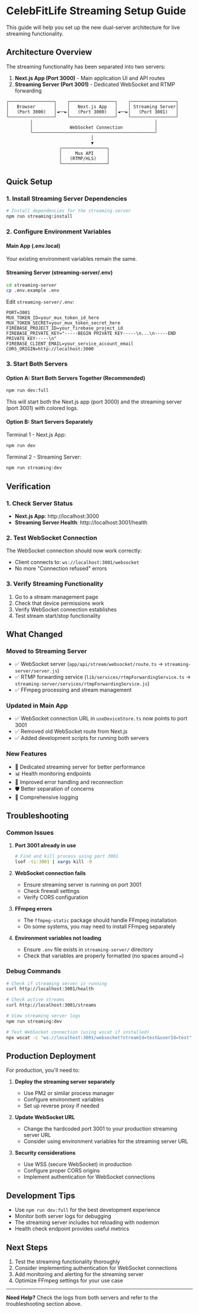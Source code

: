 # CelebFitLife Streaming Setup Guide

This guide will help you set up the new dual-server architecture for live streaming functionality.

## Architecture Overview

The streaming functionality has been separated into two servers:

1. **Next.js App (Port 3000)** - Main application UI and API routes
2. **Streaming Server (Port 3001)** - Dedicated WebSocket and RTMP forwarding

```
┌─────────────────┐    ┌─────────────────┐    ┌─────────────────┐
│   Browser       │    │   Next.js App   │    │ Streaming Server│
│   (Port 3000)   │◄──►│   (Port 3000)   │◄──►│   (Port 3001)   │
└─────────────────┘    └─────────────────┘    └─────────────────┘
         │                                              │
         │              WebSocket Connection            │
         └──────────────────────────────────────────────┘
                                │
                                ▼
                    ┌─────────────────┐
                    │     Mux API     │
                    │   (RTMP/HLS)    │
                    └─────────────────┘
```

## Quick Setup

### 1. Install Streaming Server Dependencies

```bash
# Install dependencies for the streaming server
npm run streaming:install
```

### 2. Configure Environment Variables

#### Main App (.env.local)
Your existing environment variables remain the same.

#### Streaming Server (streaming-server/.env)
```bash
cd streaming-server
cp .env.example .env
```

Edit `streaming-server/.env`:
```env
PORT=3001
MUX_TOKEN_ID=your_mux_token_id_here
MUX_TOKEN_SECRET=your_mux_token_secret_here
FIREBASE_PROJECT_ID=your_firebase_project_id
FIREBASE_PRIVATE_KEY="-----BEGIN PRIVATE KEY-----\n...\n-----END PRIVATE KEY-----\n"
FIREBASE_CLIENT_EMAIL=your_service_account_email
CORS_ORIGIN=http://localhost:3000
```

### 3. Start Both Servers

#### Option A: Start Both Servers Together (Recommended)
```bash
npm run dev:full
```

This will start both the Next.js app (port 3000) and the streaming server (port 3001) with colored logs.

#### Option B: Start Servers Separately

Terminal 1 - Next.js App:
```bash
npm run dev
```

Terminal 2 - Streaming Server:
```bash
npm run streaming:dev
```

## Verification

### 1. Check Server Status

- **Next.js App**: http://localhost:3000
- **Streaming Server Health**: http://localhost:3001/health

### 2. Test WebSocket Connection

The WebSocket connection should now work correctly:
- Client connects to: `ws://localhost:3001/websocket`
- No more "Connection refused" errors

### 3. Verify Streaming Functionality

1. Go to a stream management page
2. Check that device permissions work
3. Verify WebSocket connection establishes
4. Test stream start/stop functionality

## What Changed

### Moved to Streaming Server
- ✅ WebSocket server (`app/api/stream/websocket/route.ts` → `streaming-server/server.js`)
- ✅ RTMP forwarding service (`lib/services/rtmpForwardingService.ts` → `streaming-server/services/rtmpForwardingService.js`)
- ✅ FFmpeg processing and stream management

### Updated in Main App
- ✅ WebSocket connection URL in `useDeviceStore.ts` now points to port 3001
- ✅ Removed old WebSocket route from Next.js
- ✅ Added development scripts for running both servers

### New Features
- 🎯 Dedicated streaming server for better performance
- 📊 Health monitoring endpoints
- 🔄 Improved error handling and reconnection
- 🛡️ Better separation of concerns
- 📝 Comprehensive logging

## Troubleshooting

### Common Issues

1. **Port 3001 already in use**
   ```bash
   # Find and kill process using port 3001
   lsof -ti:3001 | xargs kill -9
   ```

2. **WebSocket connection fails**
   - Ensure streaming server is running on port 3001
   - Check firewall settings
   - Verify CORS configuration

3. **FFmpeg errors**
   - The `ffmpeg-static` package should handle FFmpeg installation
   - On some systems, you may need to install FFmpeg separately

4. **Environment variables not loading**
   - Ensure `.env` file exists in `streaming-server/` directory
   - Check that variables are properly formatted (no spaces around `=`)

### Debug Commands

```bash
# Check if streaming server is running
curl http://localhost:3001/health

# Check active streams
curl http://localhost:3001/streams

# View streaming server logs
npm run streaming:dev

# Test WebSocket connection (using wscat if installed)
npx wscat -c "ws://localhost:3001/websocket?streamId=test&userId=test"
```

## Production Deployment

For production, you'll need to:

1. **Deploy the streaming server separately**
   - Use PM2 or similar process manager
   - Configure environment variables
   - Set up reverse proxy if needed

2. **Update WebSocket URL**
   - Change the hardcoded port 3001 to your production streaming server URL
   - Consider using environment variables for the streaming server URL

3. **Security considerations**
   - Use WSS (secure WebSocket) in production
   - Configure proper CORS origins
   - Implement authentication for WebSocket connections

## Development Tips

- Use `npm run dev:full` for the best development experience
- Monitor both server logs for debugging
- The streaming server includes hot reloading with nodemon
- Health check endpoint provides useful metrics

## Next Steps

1. Test the streaming functionality thoroughly
2. Consider implementing authentication for WebSocket connections
3. Add monitoring and alerting for the streaming server
4. Optimize FFmpeg settings for your use case

---

**Need Help?** Check the logs from both servers and refer to the troubleshooting section above. 